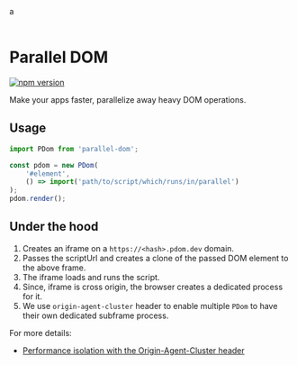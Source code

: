 <div style="width=32px;height=32px;border=8px solid grey;">a</div>
<br/>

# Parallel DOM 
[![npm version](https://badge.fury.io/js/parallel-dom.svg)](https://badge.fury.io/js/parallel-dom)

Make your apps faster, parallelize away heavy DOM operations.


## Usage

```js
import PDom from 'parallel-dom';

const pdom = new PDom(
    '#element',
    () => import('path/to/script/which/runs/in/parallel')
);
pdom.render();
```

## Under the hood

1. Creates an iframe on a `https://<hash>.pdom.dev` domain.
2. Passes the scriptUrl and creates a clone of the passed DOM element to the above frame.
3. The iframe loads and runs the script.
4. Since, iframe is cross origin, the browser creates a dedicated process for it.
5. We use `origin-agent-cluster` header to enable multiple `PDom` to have their own dedicated subframe process.

For more details:

- [Performance isolation with the Origin-Agent-Cluster header](https://web.dev/articles/origin-agent-cluster)

